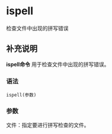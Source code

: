 # ispell

检查文件中出现的拼写错误

## 补充说明

**ispell命令** 用于检查文件中出现的拼写错误。

### 语法

```text
ispell(参数)
```

### 参数

文件：指定要进行拼写检查的文件。

